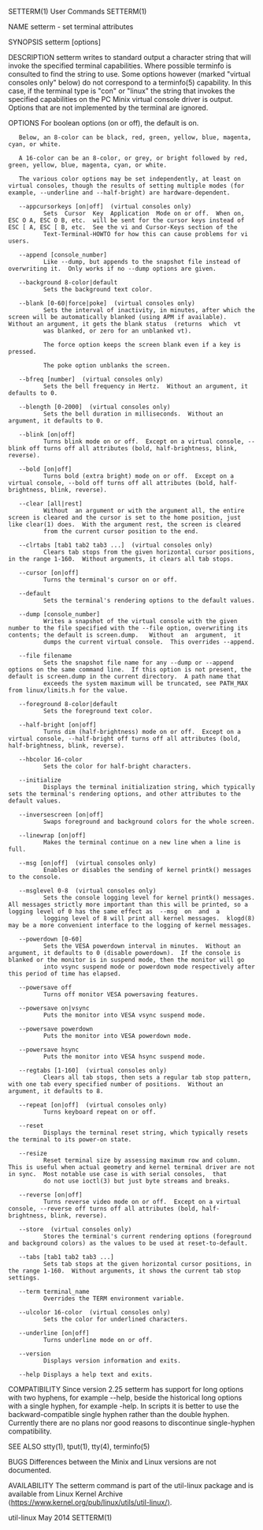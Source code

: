 SETTERM(1)                                                                                      User Commands                                                                                      SETTERM(1)

NAME
       setterm - set terminal attributes

SYNOPSIS
       setterm [options]

DESCRIPTION
       setterm  writes  to  standard  output  a character string that will invoke the specified terminal capabilities.  Where possible terminfo is consulted to find the string to use.  Some options however
       (marked "virtual consoles only" below) do not correspond to a terminfo(5) capability.  In this case, if the terminal type is "con" or "linux" the string that invokes the  specified  capabilities  on
       the PC Minix virtual console driver is output.  Options that are not implemented by the terminal are ignored.

OPTIONS
       For boolean options (on or off), the default is on.

       Below, an 8-color can be black, red, green, yellow, blue, magenta, cyan, or white.

       A 16-color can be an 8-color, or grey, or bright followed by red, green, yellow, blue, magenta, cyan, or white.

       The various color options may be set independently, at least on virtual consoles, though the results of setting multiple modes (for example, --underline and --half-bright) are hardware-dependent.

       --appcursorkeys [on|off]  (virtual consoles only)
              Sets  Cursor  Key  Application  Mode on or off.  When on, ESC O A, ESC O B, etc.  will be sent for the cursor keys instead of ESC [ A, ESC [ B, etc.  See the vi and Cursor-Keys section of the
              Text-Terminal-HOWTO for how this can cause problems for vi users.

       --append [console_number]
              Like --dump, but appends to the snapshot file instead of overwriting it.  Only works if no --dump options are given.

       --background 8-color|default
              Sets the background text color.

       --blank [0-60|force|poke]  (virtual consoles only)
              Sets the interval of inactivity, in minutes, after which the screen will be automatically blanked (using APM if available).  Without an argument, it gets the blank status  (returns  which  vt
              was blanked, or zero for an unblanked vt).

              The force option keeps the screen blank even if a key is pressed.

              The poke option unblanks the screen.

       --bfreq [number]  (virtual consoles only)
              Sets the bell frequency in Hertz.  Without an argument, it defaults to 0.

       --blength [0-2000]  (virtual consoles only)
              Sets the bell duration in milliseconds.  Without an argument, it defaults to 0.

       --blink [on|off]
              Turns blink mode on or off.  Except on a virtual console, --blink off turns off all attributes (bold, half-brightness, blink, reverse).

       --bold [on|off]
              Turns bold (extra bright) mode on or off.  Except on a virtual console, --bold off turns off all attributes (bold, half-brightness, blink, reverse).

       --clear [all|rest]
              Without  an argument or with the argument all, the entire screen is cleared and the cursor is set to the home position, just like clear(1) does.  With the argument rest, the screen is cleared
              from the current cursor position to the end.

       --clrtabs [tab1 tab2 tab3 ...]  (virtual consoles only)
              Clears tab stops from the given horizontal cursor positions, in the range 1-160.  Without arguments, it clears all tab stops.

       --cursor [on|off]
              Turns the terminal's cursor on or off.

       --default
              Sets the terminal's rendering options to the default values.

       --dump [console_number]
              Writes a snapshot of the virtual console with the given number to the file specified with the --file option, overwriting its contents; the default is screen.dump.   Without  an  argument,  it
              dumps the current virtual console.  This overrides --append.

       --file filename
              Sets the snapshot file name for any --dump or --append options on the same command line.  If this option is not present, the default is screen.dump in the current directory.  A path name that
              exceeds the system maximum will be truncated, see PATH_MAX from linux/limits.h for the value.

       --foreground 8-color|default
              Sets the foreground text color.

       --half-bright [on|off]
              Turns dim (half-brightness) mode on or off.  Except on a virtual console, --half-bright off turns off all attributes (bold, half-brightness, blink, reverse).

       --hbcolor 16-color
              Sets the color for half-bright characters.

       --initialize
              Displays the terminal initialization string, which typically sets the terminal's rendering options, and other attributes to the default values.

       --inversescreen [on|off]
              Swaps foreground and background colors for the whole screen.

       --linewrap [on|off]
              Makes the terminal continue on a new line when a line is full.

       --msg [on|off]  (virtual consoles only)
              Enables or disables the sending of kernel printk() messages to the console.

       --msglevel 0-8  (virtual consoles only)
              Sets the console logging level for kernel printk() messages.  All messages strictly more important than this will be printed, so a logging level of 0 has the same effect as  --msg  on  and  a
              logging level of 8 will print all kernel messages.  klogd(8) may be a more convenient interface to the logging of kernel messages.

       --powerdown [0-60]
              Sets the VESA powerdown interval in minutes.  Without an argument, it defaults to 0 (disable powerdown).  If the console is blanked or the monitor is in suspend mode, then the monitor will go
              into vsync suspend mode or powerdown mode respectively after this period of time has elapsed.

       --powersave off
              Turns off monitor VESA powersaving features.

       --powersave on|vsync
              Puts the monitor into VESA vsync suspend mode.

       --powersave powerdown
              Puts the monitor into VESA powerdown mode.

       --powersave hsync
              Puts the monitor into VESA hsync suspend mode.

       --regtabs [1-160]  (virtual consoles only)
              Clears all tab stops, then sets a regular tab stop pattern, with one tab every specified number of positions.  Without an argument, it defaults to 8.

       --repeat [on|off]  (virtual consoles only)
              Turns keyboard repeat on or off.

       --reset
              Displays the terminal reset string, which typically resets the terminal to its power-on state.

       --resize
              Reset terminal size by assessing maximum row and column.  This is useful when actual geometry and kernel terminal driver are not in sync.  Most notable use case is with serial consoles,  that
              do not use ioctl(3) but just byte streams and breaks.

       --reverse [on|off]
              Turns reverse video mode on or off.  Except on a virtual console, --reverse off turns off all attributes (bold, half-brightness, blink, reverse).

       --store  (virtual consoles only)
              Stores the terminal's current rendering options (foreground and background colors) as the values to be used at reset-to-default.

       --tabs [tab1 tab2 tab3 ...]
              Sets tab stops at the given horizontal cursor positions, in the range 1-160.  Without arguments, it shows the current tab stop settings.

       --term terminal_name
              Overrides the TERM environment variable.

       --ulcolor 16-color  (virtual consoles only)
              Sets the color for underlined characters.

       --underline [on|off]
              Turns underline mode on or off.

       --version
              Displays version information and exits.

       --help Displays a help text and exits.

COMPATIBILITY
       Since  version 2.25 setterm has support for long options with two hyphens, for example --help, beside the historical long options with a single hyphen, for example -help.  In scripts it is better to
       use the backward-compatible single hyphen rather than the double hyphen.  Currently there are no plans nor good reasons to discontinue single-hyphen compatibility.

SEE ALSO
       stty(1), tput(1), tty(4), terminfo(5)

BUGS
       Differences between the Minix and Linux versions are not documented.

AVAILABILITY
       The setterm command is part of the util-linux package and is available from Linux Kernel Archive ⟨https://www.kernel.org/pub/linux/utils/util-linux/⟩.

util-linux                                                                                         May 2014                                                                                        SETTERM(1)
